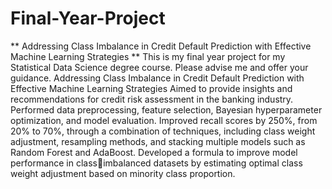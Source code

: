 # Final-Year-Project
** Addressing Class Imbalance in Credit Default Prediction with Effective Machine Learning Strategies **
This is my final year project for my Statistical Data Science degree course. Please advise me and offer your guidance.
Addressing Class Imbalance in Credit Default Prediction
with Effective Machine Learning Strategies
Aimed to provide insights and recommendations for credit risk
assessment in the banking industry.
Performed data preprocessing, feature selection, Bayesian
hyperparameter optimization, and model evaluation.
Improved recall scores by 250%, from 20% to 70%, through a
combination of techniques, including class weight adjustment,
resampling methods, and stacking multiple models such as Random
Forest and AdaBoost.
Developed a formula to improve model performance in classimbalanced datasets by estimating optimal class weight adjustment
based on minority class proportion.
